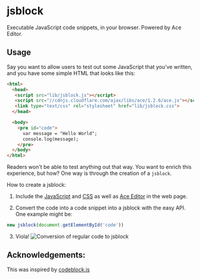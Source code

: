 jsblock
============
Executable JavaScript code snippets, in your browser. Powered by Ace Editor. 

## Usage
Say you want to allow users to test out some JavaScript that you've written, and you have some simple HTML that looks like this:

```html
<html>
  <head>
   <script src="lib/jsblock.js"></script>
   <script src="//cdnjs.cloudflare.com/ajax/libs/ace/1.2.6/ace.js"></script>
   <link type="text/css" rel="stylesheet" href="lib/jsblock.css">
  </head>

  <body>
    <pre id="code">
      var message = "Hello World";
      console.log(message);
    </pre>
  </body>
</html>
```

Readers won't be able to test anything out that way. You want to enrich this experience, but how? One way is through the creation of a `jsblock`. 

How to create a jsblock:

1. Include the [JavaScript](https://github.com/tabeth/jsblock/blob/master/lib/jsblock.js) and [CSS](https://github.com/tabeth/jsblock/blob/master/lib/jsblock.css) as well as [Ace Editor](https://ace.c9.io/) in the web page.

2. Convert the code into a code snippet into a jsblock with the easy API. One example might be:
```javascript
new jsblock(document.getElementById('code'))
```

3. Viola!
![Conversion of regular code to jsblock](https://user-images.githubusercontent.com/5572859/27150130-fc276d26-5113-11e7-874b-f52c87757a63.gif)

## Acknowledgements:
This was inspired by [codeblock.js](http://ink.github.io/codeblock.js/)
